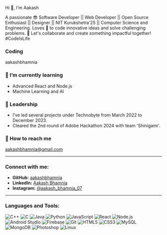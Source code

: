 Hi 👋, I'm Aakash

A passionate 😎 Software Developer || Web Developer || Open Source Enthusiast || Designer || NIT Kurukshetra'25 || Computer Science and Engineering. Loves 💖 to code innovative ideas and solve challenging problems. 🌟 Let's collaborate and create something impactful together! #CodeIsLife

### Coding

aakashbhamnia

### 🌱 I’m currently learning
- Advanced React and Node.js
- Machine Learning and AI

### 🤝 Leadership
- I’ve led several projects under Technobyte from March 2022 to December 2023.
- Cleared the 2nd round of Adobe Hackathon 2024 with team 'Shinigami'.

### 📧 How to reach me
aakashbhamnia@gmail.com

---

### Connect with me:
- **GitHub:** [aakashbhamnia](https://github.com/aakashbhamnia)
- **LinkedIn:** [Aakash Bhamnia](https://www.linkedin.com/in/aakash-bhamnia/)
- **Instagram:** [@aakash_bhamnia_07](https://www.instagram.com/aakash_bhamnia//)

---

### Languages and Tools:
![C++](https://img.shields.io/badge/-C%2B%2B-00599C?style=flat-square&logo=c%2B%2B&logoColor=white)
![C](https://img.shields.io/badge/-C-A8B9CC?style=flat-square&logo=c&logoColor=white)
![Java](https://img.shields.io/badge/-Java-007396?style=flat-square&logo=java&logoColor=white)
![Python](https://img.shields.io/badge/-Python-3776AB?style=flat-square&logo=python&logoColor=white)
![JavaScript](https://img.shields.io/badge/-JavaScript-F7DF1E?style=flat-square&logo=javascript&logoColor=black)
![React](https://img.shields.io/badge/-React-61DAFB?style=flat-square&logo=react&logoColor=black)
![Node.js](https://img.shields.io/badge/-Node.js-339933?style=flat-square&logo=node.js&logoColor=white)
![Android Studio](https://img.shields.io/badge/-Android%20Studio-3DDC84?style=flat-square&logo=android-studio&logoColor=white)
![Firebase](https://img.shields.io/badge/-Firebase-FFCA28?style=flat-square&logo=firebase&logoColor=black)
![Git](https://img.shields.io/badge/-Git-F05032?style=flat-square&logo=git&logoColor=white)
![HTML5](https://img.shields.io/badge/-HTML5-E34F26?style=flat-square&logo=html5&logoColor=white)
![CSS3](https://img.shields.io/badge/-CSS3-1572B6?style=flat-square&logo=css3&logoColor=white)
![MySQL](https://img.shields.io/badge/-MySQL-4479A1?style=flat-square&logo=mysql&logoColor=white)
![MongoDB](https://img.shields.io/badge/-MongoDB-47A248?style=flat-square&logo=mongodb&logoColor=white)
![Photoshop](https://img.shields.io/badge/-Photoshop-31A8FF?style=flat-square&logo=adobe-photoshop&logoColor=black)
![Linux](https://img.shields.io/badge/-Linux-FCC624?style=flat-square&logo=linux&logoColor=black)

